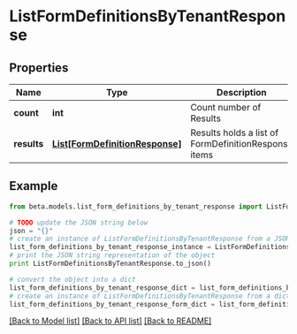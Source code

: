 # ListFormDefinitionsByTenantResponse


## Properties
Name | Type | Description | Notes
------------ | ------------- | ------------- | -------------
**count** | **int** | Count number of Results | [optional] 
**results** | [**List[FormDefinitionResponse]**](FormDefinitionResponse.md) | Results holds a list of FormDefinitionResponse items | [optional] 

## Example

```python
from beta.models.list_form_definitions_by_tenant_response import ListFormDefinitionsByTenantResponse

# TODO update the JSON string below
json = "{}"
# create an instance of ListFormDefinitionsByTenantResponse from a JSON string
list_form_definitions_by_tenant_response_instance = ListFormDefinitionsByTenantResponse.from_json(json)
# print the JSON string representation of the object
print ListFormDefinitionsByTenantResponse.to_json()

# convert the object into a dict
list_form_definitions_by_tenant_response_dict = list_form_definitions_by_tenant_response_instance.to_dict()
# create an instance of ListFormDefinitionsByTenantResponse from a dict
list_form_definitions_by_tenant_response_form_dict = list_form_definitions_by_tenant_response.from_dict(list_form_definitions_by_tenant_response_dict)
```
[[Back to Model list]](../README.md#documentation-for-models) [[Back to API list]](../README.md#documentation-for-api-endpoints) [[Back to README]](../README.md)


